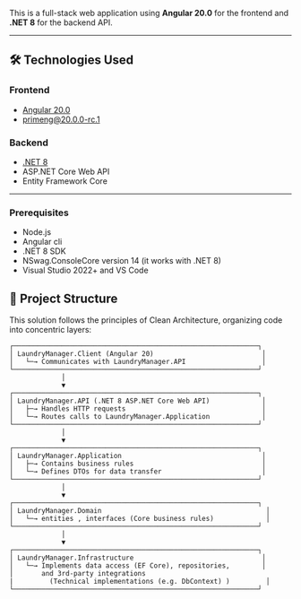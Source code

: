 This is a full-stack web application using **Angular 20.0** for the frontend and **.NET 8** for the backend API.

---

## 🛠 Technologies Used

### Frontend
- [Angular 20.0](https://angular.io/)
- [primeng@20.0.0-rc.1](https://primeng.org/)
  

### Backend
- [.NET 8](https://dotnet.microsoft.com/)
- ASP.NET Core Web API
- Entity Framework Core

---
### Prerequisites

- Node.js
- Angular cli
- .NET 8 SDK
- NSwag.ConsoleCore version 14 (it works with .NET 8)
- Visual Studio 2022+ and VS Code

  
## 📁 Project Structure

This solution follows the principles of Clean Architecture, organizing code into concentric layers:

```
┌─────────────────────────────────────────────────────────────┐
│ LaundryManager.Client (Angular 20)                           │
│   └─→ Communicates with LaundryManager.API                   │
└─────────────────────────────────────────────────────────────┘
             │
             ▼
┌─────────────────────────────────────────────────────────────┐
│ LaundryManager.API (.NET 8 ASP.NET Core Web API)             │
│   ├─→ Handles HTTP requests                                  │
│   └─→ Routes calls to LaundryManager.Application             │
└─────────────────────────────────────────────────────────────┘
             │
             ▼
┌─────────────────────────────────────────────────────────────┐
│ LaundryManager.Application                                   │
│   ├─→ Contains business rules                                │
│   └─→ Defines DTOs for data transfer                         │
└─────────────────────────────────────────────────────────────┘
             │
             ▼
┌─────────────────────────────────────────────────────────────┐
│ LaundryManager.Domain                                         │
│   └─→ entities , interfaces (Core business rules)             │
└─────────────────────────────────────────────────────────────┘
             │
             ▼
┌─────────────────────────────────────────────────────────────┐
│ LaundryManager.Infrastructure                                │
│   └─→ Implements data access (EF Core), repositories,        │
│       and 3rd-party integrations
|         (Technical implementations (e.g. DbContext) )         │
└─────────────────────────────────────────────────────────────┘
```






